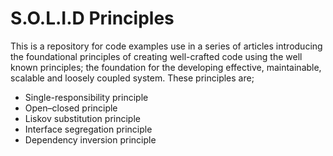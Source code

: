 # S.O.L.I.D Principles
This is a repository for code examples use in a series of articles introducing the foundational principles of creating 
well-crafted code using the well known principles; the foundation for the developing effective, maintainable, scalable 
and loosely coupled system.
These principles are;  

-  Single-responsibility principle
-  Open–closed principle
-  Liskov substitution principle
-  Interface segregation principle
-  Dependency inversion principle
